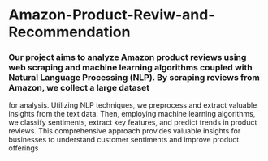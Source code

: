# Amazon-Product-Reviw-and-Recommendation
### Our project aims to analyze Amazon product reviews using web scraping and machine learning algorithms coupled with Natural Language Processing (NLP). By scraping reviews from Amazon, we collect a large dataset 
  for analysis. Utilizing NLP techniques, we preprocess and extract valuable insights from the text data. Then, employing machine learning algorithms, we classify sentiments, extract key features, and predict 
  trends in product reviews. This comprehensive approach provides valuable insights for businesses to understand customer sentiments and improve product offerings

